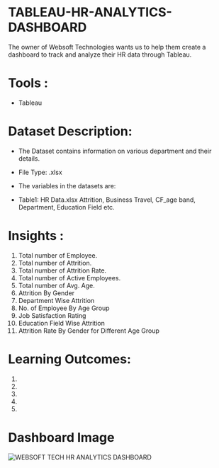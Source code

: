 # TABLEAU-HR-ANALYTICS-DASHBOARD
The owner of Websoft Technologies wants us to help them create a dashboard to track and analyze their HR data through Tableau.

# Tools :
* Tableau

# Dataset Description:
* The Dataset contains information on various department and their details.
* File Type: .xlsx

* The variables in the datasets are:
* Table1: HR Data.xlsx Attrition, Business Travel, CF_age band, Department, Education Field etc.

# Insights :
1) Total number of Employee.
2) Total number of Attrition.
3) Total number of Attrition Rate.
4) Total number of Active Employees.
5) Total number of Avg. Age.
6) Attrition By Gender
7) Department Wise Attrition
8) No. of Employee By Age Group
9) Job Satisfaction Rating
10) Education Field Wise Attrition
11) Attrition Rate By Gender for Different Age Group
    
# Learning Outcomes:
1) 
2) 
3) 
4) 
5) 

# Dashboard Image
![WEBSOFT TECH HR ANALYTICS DASHBOARD](https://github.com/frmas5pd8/TABLEAU-HR-ANALYTICS-DASHBOARD/assets/98344555/1acc86df-34f5-49c3-8d86-742f3e8dbbd2)
